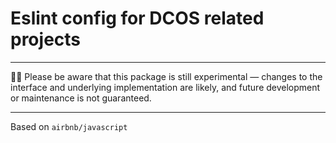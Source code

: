 # Eslint config for DCOS related projects 

---
👩‍🔬  Please be aware that this package is still experimental —
changes to the interface  and underlying implementation are likely,
and future development or maintenance is not guaranteed.

---

Based on `airbnb/javascript`

